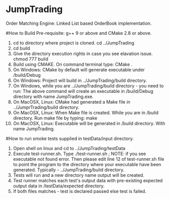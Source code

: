# JumpTrading
Order Matching Engine: Linked List based OrderBook implementation.

#How to Build
Pre-requisite: g++ 9 or above and CMake 2.8 or above.
1. cd to directory where project is cloned. cd ../JumpTrading
2. cd build
3. Give the directory execution rights in case you see elavation issue. chmod 777 build
4. Build using CMAKE. On command terminal type: CMake .
5. On Windows: CMake by default will generate executable under /build/Debug
6. On Windows: Project will build in ../JumpTrading/build directory.
7. On Windows, while you are ../JumpTrading/build directory - you need to run:
   The above command will create an executable in /build/Debug directory with name JumpTrading.exe.
7. On MacOSX, Linux: CMake had generated a Make file in ../JumprTrading/build directory.
8. On MacOSX, Linux: When Make file is created. While you are in /build directory. Run make file by typing: make
9. On MacOSX, Linux: Executable will be generated in /build directory. With name JumpTrading.

#How to run smoke tests supplied in testData/input directory.
1. Open shell on linux and cd to ../JumpTrading/testData
2. Execute test-runner.sh. Type ./test-runner.sh ; 
NOTE: if you see executable not found error. Then please edit line 12 of test-runner.sh file to point the program to the directory where your  executable have been generated. Typically - ../JumpTrading/build directory.
3. Tests will run and a new directory name output will be created.
4. Test runner matches each test's output data with pre-existing expected output data in /testData/expected directory.
5. If both files matches - test is declared passed else test is failed.
